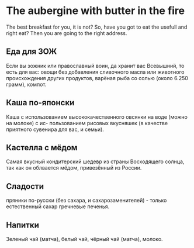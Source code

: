 # The aubergine with butter in the fire

The best breakfast for you, it is not? So, have you got to eat the usefull and right eat? Then you are going to the right address.

## Еда для ЗОЖ

Если вы зожник или православный воин, да хранит вас Всевышний, то есть для вас: овощи без добавления сливочного масла или животного происхождения других продуктов,
варёная рыба со солью (около 6.250 грамм), компот.

## Каша по-японски

Каша с использованием высококачественного овсянки на воде (можно на молоке) с ис-
пользованием рисовых вкусняшек (в качестве приятного сувенира для вас, и семьи).

## Кастелла с мёдом

Самая вкусный кондитерский шедевр из страны Восходящего солнца, так как он облвается мёдом, привезённый из России.

## Сладости

пряники по-русски (без сахара, и сахарозаменителей) - только естественный сахар
гречневые печенья.

## Напитки

Зеленый чай (матча), белый чай, чёрный чай (матча), молоко.
